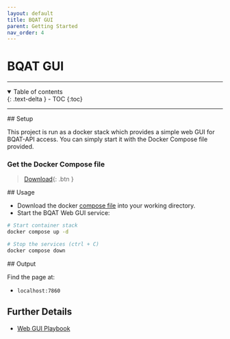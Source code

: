 ```yaml
---
layout: default
title: BQAT GUI
parent: Getting Started
nav_order: 4
---
```


# BQAT GUI

---
<details open markdown="block">
  <summary>
    Table of contents
  </summary>
  {: .text-delta }
- TOC
{:toc}
</details>

---

<a name="setup">
## Setup

This project is run as a docker stack which provides a simple web GUI for BQAT-API access. You can simply start it with the Docker Compose file provided.

### Get the Docker Compose file

> [Download](https://raw.githubusercontent.com/Biometix/bqat-gui/main/compose.yaml){: .btn }

<a name="usage">
## Usage

+ Download the docker [compose file](https://raw.githubusercontent.com/Biometix/bqat-gui/main/compose.yaml) into your working directory.
+ Start the BQAT Web GUI service:


``` sh
# Start container stack
docker compose up -d

# Stop the services (ctrl + C)
docker compose down
```

<a name="output">
## Output

Find the page at:

* `localhost:7860`

## Further Details
+ [Web GUI Playbook](https://biometix.github.io/playbook/gui.html)
